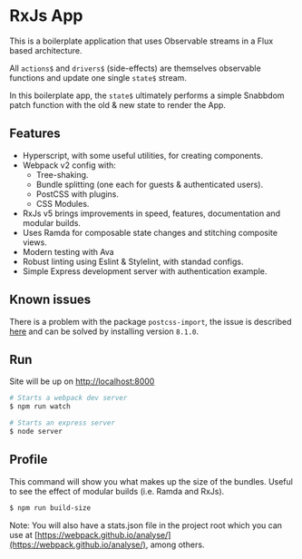 RxJs App
========

This is a boilerplate application that uses Observable streams in a Flux based architecture.

All `actions$` and `drivers$` (side-effects) are themselves observable functions and update one single `state$` stream.

In this boilerplate app, the `state$` ultimately performs a simple Snabbdom patch function with the old & new state to render the App.

Features
--------
- Hyperscript, with some useful utilities, for creating components.
- Webpack v2 config with:
  - Tree-shaking.
  - Bundle splitting (one each for guests & authenticated users).
  - PostCSS with plugins.
  - CSS Modules.
- RxJs v5 brings improvements in speed, features, documentation and modular builds.
- Uses Ramda for composable state changes and stitching composite views.
- Modern testing with Ava
- Robust linting using Eslint & Stylelint, with standad configs.
- Simple Express development server with authentication example.

Known issues
------------

There is a problem with the package `postcss-import`, the issue is described [here](https://github.com/postcss/postcss-import/issues/207) and can be solved by installing version `8.1.0`.

Run
---

Site will be up on [http://localhost:8000](http://localhost:8000)

````bash
# Starts a webpack dev server
$ npm run watch

# Starts an express server
$ node server

````

Profile
-------

This command will show you what makes up the size of the bundles. Useful to see the effect of modular builds (i.e. Ramda and RxJs).

````bash
$ npm run build-size
````

Note: You will also have a stats.json file in the project root which you can use at [https://webpack.github.io/analyse/](https://webpack.github.io/analyse/), among others.
